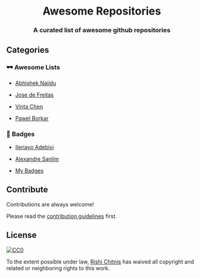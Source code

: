 <h1 align="center">Awesome Repositories</h1>
<h3 align="center">A curated list of awesome github repositories</h3>

## Categories

### 🕶 Awesome Lists

- [Abhishek Naiidu](https://github.com/abhisheknaiidu/awesome-github-profile-readme)

- [Jose de Freitas](https://github.com/JoseDeFreitas/awesome-youtubers)

- [Vinta Chen](https://github.com/vinta/awesome-python)

- [Pawel Borkar](https://github.com/pawelborkar/awesome-repos)


### 📛 Badges

- [Ileriayo Adebiyi](https://github.com/Ileriayo/markdown-badges)
  
- [Alexandre Sanlim](https://github.com/alexandresanlim/Badges4-README.md-Profile)
  
- [My Badges](https://github.com/my-badges/my-badges)


## Contribute 

Contributions are always welcome!

Please read the [contribution guidelines](CONTRIBUTING.md) first.

## License

[![CC0](https://licensebuttons.net/p/zero/1.0/88x31.png)](https://creativecommons.org/publicdomain/zero/1.0/)

To the extent possible under law, [Rishi Chitnis](https://rishichitnis007@gmail.com) has waived all copyright and related or neighboring rights to this work.

